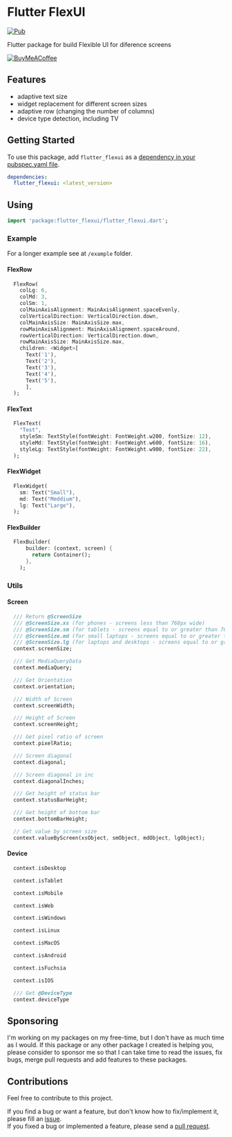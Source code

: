 # Flutter FlexUI

[![Pub][pub_badge]][pub]

Flutter package for build Flexible UI for diference screens

[![BuyMeACoffee][buy_me_a_coffee_badge]][buy_me_a_coffee]

## Features

- adaptive text size
- widget replacement for different screen sizes
- adaptive row (changing the number of columns)
- device type detection, including TV

## Getting Started

To use this package, add `flutter_flexui` as a [dependency in your pubspec.yaml file](https://flutter.io/platform-plugins/).

```yaml
dependencies:
  flutter_flexui: <latest_version>
```

## Using

```dart
import 'package:flutter_flexui/flutter_flexui.dart';
```

### Example

For a longer example see at `/example` folder.

#### FlexRow

```dart
  FlexRow(
    colLg: 6,
    colMd: 3,
    colSm: 1,
    colMainAxisAlignment: MainAxisAlignment.spaceEvenly,
    colVerticalDirection: VerticalDirection.down,
    colMainAxisSize: MainAxisSize.max,
    rowMainAxisAlignment: MainAxisAlignment.spaceAround,
    rowVerticalDirection: VerticalDirection.down,
    rowMainAxisSize: MainAxisSize.max,
    children: <Widget>[
      Text('1'),
      Text('2'),
      Text('3'),
      Text('4'),
      Text('5'),
      ],
  );
```

#### FlexText

```dart
  FlexText(
    "Test",
    styleSm: TextStyle(fontWeight: FontWeight.w200, fontSize: 12),
    styleMd: TextStyle(fontWeight: FontWeight.w600, fontSize: 16),
    styleLg: TextStyle(fontWeight: FontWeight.w900, fontSize: 22),
  );
```

#### FlexWidget

```dart
  FlexWidget(
    sm: Text("Small"),
    md: Text("Meddium"),
    lg: Text("Large"),
  );
```

#### FlexBuilder

```dart
  FlexBuilder(
      builder: (context, screen) {
        return Container();
      },
    );
```
### Utils

#### Screen

```dart
  /// Return @ScreenSize
  /// @ScreenSize.xs (for phones - screens less than 768px wide)
  /// @ScreenSize.sm (for tablets - screens equal to or greater than 768px wide)
  /// @ScreenSize.md (for small laptops - screens equal to or greater than 992px wide)
  /// @ScreenSize.lg (for laptops and desktops - screens equal to or greater than 1200px wide)
  context.screenSize;

  /// Get MediaQueryData
  context.mediaQuery;

  /// Get Orientation
  context.orientation;

  /// Width of Screen
  context.screenWidth;

  /// Height of Screen
  context.screenHeight;

  /// Get pixel ratio of screen
  context.pixelRatio;

  /// Screen diagonal
  context.diagonal;

  /// Screen diagonal in inc
  context.diagonalInches;

  /// Get height of status bar
  context.statusBarHeight;

  /// Get height of bottom bar
  context.bottomBarHeight;

  // Get value by screen size
  context.valueByScreen(xsObject, smObject, mdObject, lgObject);
```

#### Device

```dart
  context.isDesktop

  context.isTablet

  context.isMobile

  context.isWeb

  context.isWindows

  context.isLinux

  context.isMacOS

  context.isAndroid

  context.isFuchsia

  context.isIOS

  /// Get @DeviceType
  context.deviceType
```

## Sponsoring

I'm working on my packages on my free-time, but I don't have as much time as I would. If this package or any other package I created is helping you, please consider to sponsor me so that I can take time to read the issues, fix bugs, merge pull requests and add features to these packages.

## Contributions

Feel free to contribute to this project.

If you find a bug or want a feature, but don't know how to fix/implement it, please fill an [issue][issue].  
If you fixed a bug or implemented a feature, please send a [pull request][pr].

<!-- Links -->
[pub_badge]: https://img.shields.io/pub/v/flutter_flexui.svg
[pub]: https://pub.dartlang.org/packages/flutter_flexui

[buy_me_a_coffee]:https://buymeacoffee.com/dip.dev
[buy_me_a_coffee_badge]: https://img.buymeacoffee.com/button-api/?text=Donate&emoji=&slug=dip.dev&button_colour=29b6f6&font_colour=000000&font_family=Cookie&outline_colour=000000&coffee_colour=FFDD00

[issue]: https://github.com/dip-dev-team/flutter_flexui/issues
[pr]: https://github.com/dip-dev-team/flutter_flexui/pulls